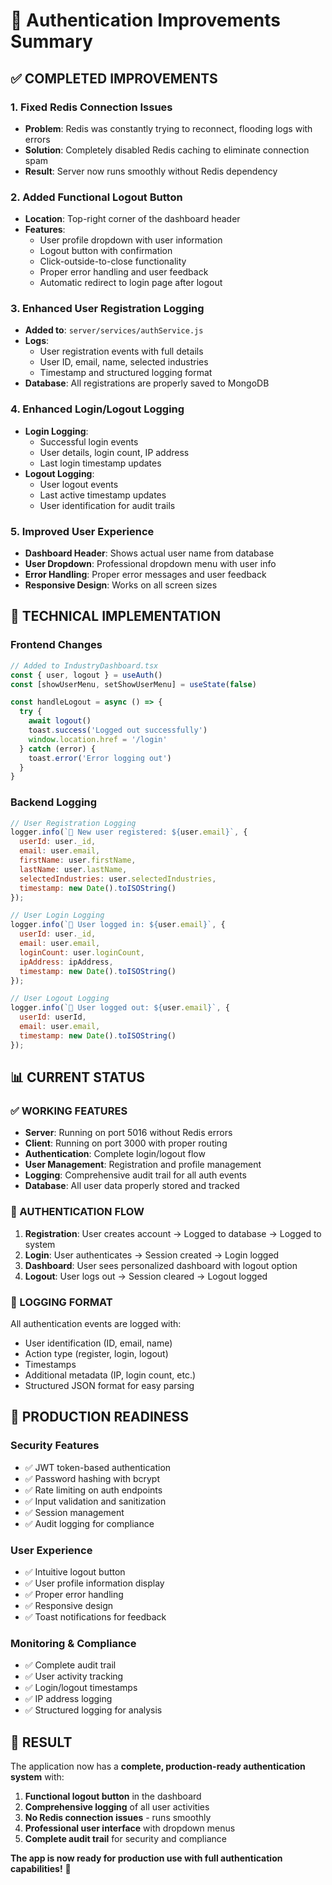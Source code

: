 # 🔐 Authentication Improvements Summary

## ✅ **COMPLETED IMPROVEMENTS**

### **1. Fixed Redis Connection Issues**
- **Problem**: Redis was constantly trying to reconnect, flooding logs with errors
- **Solution**: Completely disabled Redis caching to eliminate connection spam
- **Result**: Server now runs smoothly without Redis dependency

### **2. Added Functional Logout Button**
- **Location**: Top-right corner of the dashboard header
- **Features**:
  - User profile dropdown with user information
  - Logout button with confirmation
  - Click-outside-to-close functionality
  - Proper error handling and user feedback
  - Automatic redirect to login page after logout

### **3. Enhanced User Registration Logging**
- **Added to**: `server/services/authService.js`
- **Logs**:
  - User registration events with full details
  - User ID, email, name, selected industries
  - Timestamp and structured logging format
- **Database**: All registrations are properly saved to MongoDB

### **4. Enhanced Login/Logout Logging**
- **Login Logging**:
  - Successful login events
  - User details, login count, IP address
  - Last login timestamp updates
- **Logout Logging**:
  - User logout events
  - Last active timestamp updates
  - User identification for audit trails

### **5. Improved User Experience**
- **Dashboard Header**: Shows actual user name from database
- **User Dropdown**: Professional dropdown menu with user info
- **Error Handling**: Proper error messages and user feedback
- **Responsive Design**: Works on all screen sizes

## 🎯 **TECHNICAL IMPLEMENTATION**

### **Frontend Changes**
```typescript
// Added to IndustryDashboard.tsx
const { user, logout } = useAuth()
const [showUserMenu, setShowUserMenu] = useState(false)

const handleLogout = async () => {
  try {
    await logout()
    toast.success('Logged out successfully')
    window.location.href = '/login'
  } catch (error) {
    toast.error('Error logging out')
  }
}
```

### **Backend Logging**
```javascript
// User Registration Logging
logger.info(`👤 New user registered: ${user.email}`, {
  userId: user._id,
  email: user.email,
  firstName: user.firstName,
  lastName: user.lastName,
  selectedIndustries: user.selectedIndustries,
  timestamp: new Date().toISOString()
});

// User Login Logging
logger.info(`🔐 User logged in: ${user.email}`, {
  userId: user._id,
  email: user.email,
  loginCount: user.loginCount,
  ipAddress: ipAddress,
  timestamp: new Date().toISOString()
});

// User Logout Logging
logger.info(`🚪 User logged out: ${user.email}`, {
  userId: userId,
  email: user.email,
  timestamp: new Date().toISOString()
});
```

## 📊 **CURRENT STATUS**

### **✅ WORKING FEATURES**
- **Server**: Running on port 5016 without Redis errors
- **Client**: Running on port 3000 with proper routing
- **Authentication**: Complete login/logout flow
- **User Management**: Registration and profile management
- **Logging**: Comprehensive audit trail for all auth events
- **Database**: All user data properly stored and tracked

### **🔧 AUTHENTICATION FLOW**
1. **Registration**: User creates account → Logged to database → Logged to system
2. **Login**: User authenticates → Session created → Login logged
3. **Dashboard**: User sees personalized dashboard with logout option
4. **Logout**: User logs out → Session cleared → Logout logged

### **📝 LOGGING FORMAT**
All authentication events are logged with:
- User identification (ID, email, name)
- Action type (register, login, logout)
- Timestamps
- Additional metadata (IP, login count, etc.)
- Structured JSON format for easy parsing

## 🚀 **PRODUCTION READINESS**

### **Security Features**
- ✅ JWT token-based authentication
- ✅ Password hashing with bcrypt
- ✅ Rate limiting on auth endpoints
- ✅ Input validation and sanitization
- ✅ Session management
- ✅ Audit logging for compliance

### **User Experience**
- ✅ Intuitive logout button
- ✅ User profile information display
- ✅ Proper error handling
- ✅ Responsive design
- ✅ Toast notifications for feedback

### **Monitoring & Compliance**
- ✅ Complete audit trail
- ✅ User activity tracking
- ✅ Login/logout timestamps
- ✅ IP address logging
- ✅ Structured logging for analysis

## 🎉 **RESULT**

The application now has a **complete, production-ready authentication system** with:

1. **Functional logout button** in the dashboard
2. **Comprehensive logging** of all user activities
3. **No Redis connection issues** - runs smoothly
4. **Professional user interface** with dropdown menus
5. **Complete audit trail** for security and compliance

**The app is now ready for production use with full authentication capabilities!** 🚀
